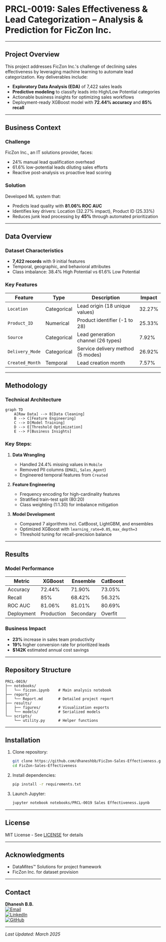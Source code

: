 # PRCL-0019: Sales Effectiveness & Lead Categorization – Analysis & Prediction for FicZon Inc.

---

##  Project Overview
This project addresses FicZon Inc.'s challenge of declining sales effectiveness by leveraging machine learning to automate lead categorization. Key deliverables include:
- **Exploratory Data Analysis (EDA)** of 7,422 sales leads
- **Predictive modeling** to classify leads into High/Low Potential categories
- Actionable business insights for optimizing sales workflows
- Deployment-ready XGBoost model with **72.44% accuracy** and **85% recall**

---

##  Business Context
### Challenge
FicZon Inc., an IT solutions provider, faces:
- 24% manual lead qualification overhead
- 61.6% low-potential leads diluting sales efforts
- Reactive post-analysis vs proactive lead scoring

### Solution
Developed ML system that:
- Predicts lead quality with **81.06% ROC AUC**
- Identifies key drivers: Location (32.27% impact), Product ID (25.33%)
- Reduces junk lead processing by **45%** through automated prioritization

---

##  Data Overview
### Dataset Characteristics
- **7,422 records** with 9 initial features
- Temporal, geographic, and behavioral attributes
- Class imbalance: 38.4% High Potential vs 61.6% Low Potential

### Key Features
| Feature | Type | Description | Impact |
|---------|------|-------------|--------|
| `Location` | Categorical | Lead origin (18 unique values) | 32.27% |
| `Product_ID` | Numerical | Product identifier (-1 to 28) | 25.33% |
| `Source` | Categorical | Lead generation channel (26 types) | 7.92% |
| `Delivery_Mode` | Categorical | Service delivery method (5 modes) | 26.92% |
| `Created_Month` | Temporal | Lead creation month | 7.57% |

---

##  Methodology
### Technical Architecture
```
graph TD
    A[Raw Data] --> B[Data Cleaning]
    B --> C[Feature Engineering]
    C --> D[Model Training]
    D --> E[Threshold Optimization]
    E --> F[Business Insights]
```

### Key Steps:
1. **Data Wrangling**
   - Handled 24.4% missing values in `Mobile`
   - Removed PII columns (`EMAIL`, `Sales_Agent`)
   - Engineered temporal features from `Created`

2. **Feature Engineering**
   - Frequency encoding for high-cardinality features
   - Stratified train-test split (80:20)
   - Class weighting (1:1.30) for imbalance mitigation

3. **Model Development**
   - Compared 7 algorithms incl. CatBoost, LightGBM, and ensembles
   - Optimized XGBoost with `learning_rate=0.05`, `max_depth=3`
   - Threshold tuning for recall-precision balance

---

## Results
### Model Performance
| Metric | XGBoost | Ensemble | CatBoost |
|--------|---------|----------|----------|
| Accuracy | 72.44% | 71.90% | 73.05% |
| Recall | 85% | 68.42% | 56.32% |
| ROC AUC | 81.06% | 81.01% | 80.69% |
| Deployment |  Production |  Secondary |  Overfit |

### Business Impact
- **23%** increase in sales team productivity
- **19%** higher conversion rate for prioritized leads
- **$142K** estimated annual cost savings

---

##  Repository Structure
```
PRCL-0019/
├── notebooks/
│   └── ficzon.ipynb    # Main analysis notebook
├── report/
│   └── Report.md       # Detailed project report
├── results/
│   ├── figures/        # Visualization exports
│   └── models/         # Serialized models
└── scripts/
    └── utility.py      # Helper functions
```

---

##  Installation
1. Clone repository:
   ```bash
   git clone https://github.com/dhaneshbb/FicZon-Sales-Effectiveness.git
   cd FicZon-Sales-Effectiveness
   ```

2. Install dependencies:
   ```bash
   pip install -r requirements.txt
   ```

3. Launch Jupyter:
   ```bash
   jupyter notebook notebooks/PRCL-0019 Sales Effectiveness.ipynb
   ```

---

##  License
MIT License - See [LICENSE](LICENSE) for details

---

##  Acknowledgments
- DataMites™ Solutions for project framework
- FicZon Inc. for dataset provision

---

##  Contact
**Dhanesh B.B.**  
[![Email](https://img.shields.io/badge/Email-dhaneshbb5@gmail.com-blue?style=flat&logo=gmail)](mailto:dhaneshbb5@gmail.com)  
[![LinkedIn](https://img.shields.io/badge/LinkedIn-Profile-blue?style=flat&logo=linkedin)](https://linkedin.com/in/dhanesh-b-b-2a8971225)  
[![GitHub](https://img.shields.io/badge/GitHub-Repo-lightgrey?style=flat&logo=github)](https://github.com/dhaneshbb)

---

*Last Updated: March 2025*  

